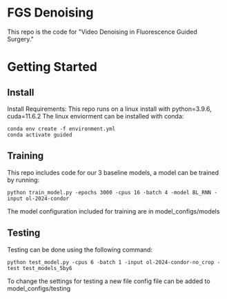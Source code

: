 # FGS Denoising
This repo is the code for "Video Denoising in Fluorescence Guided Surgery."

# Getting Started 
## Install
Install Requirements: This repo runs on a linux install with python=3.9.6, cuda=11.6.2
The linux enviorment can be installed with conda:
```
conda env create -f environment.yml
conda activate guided
```
## Training
This repo includes code for our 3 baseline models, a model can be trained by running:

```
python train_model.py -epochs 3000 -cpus 16 -batch 4 -model BL_RNN -input ol-2024-condor
```

The model configuration included for training are in model_configs/models


## Testing
Testing can be done using the following command:

```
python test_model.py -cpus 6 -batch 1 -input ol-2024-condor-no_crop -test test_models_5by6
```

To change the settings for testing a new file config file can be added to model_configs/testing

